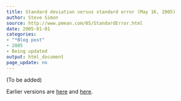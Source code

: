 ```yaml
---
title: Standard deviation versus standard error (May 16, 2005)
author: Steve Simon
source: http://www.pmean.com/05/StandardError.html
date: 2005-01-01
categories:
- "*Blog post"
- 2005
- Being updated
output: html_document
page_update: no
---
```


(To be added)

<!---More--->

Earlier versions are [here][sim1] and [here][sim2].


[sim1]: http://www.pmean.com/05/StandardError.html
[sim2]: http://new.pmean.com/sd-vs-se/
